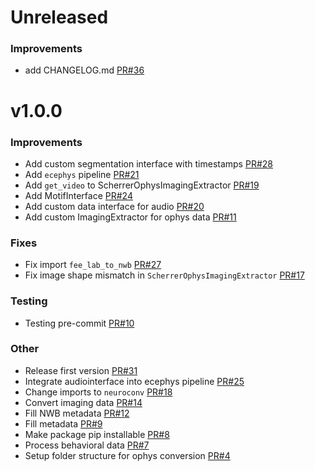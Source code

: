 
# Unreleased

### Improvements

* add CHANGELOG.md [PR#36](https://github.com/catalystneuro/fee-lab-to-nwb/pull/36)
# v1.0.0

### Improvements

* Add custom segmentation interface with timestamps [PR#28](https://github.com/catalystneuro/fee-lab-to-nwb/pull/28)
* Add `ecephys` pipeline [PR#21](https://github.com/catalystneuro/fee-lab-to-nwb/pull/21)
* Add `get_video` to ScherrerOphysImagingExtractor [PR#19](https://github.com/catalystneuro/fee-lab-to-nwb/pull/19)
* Add MotifInterface [PR#24](https://github.com/catalystneuro/fee-lab-to-nwb/pull/24)
* Add custom data interface for audio [PR#20](https://github.com/catalystneuro/fee-lab-to-nwb/pull/20)
* Add custom ImagingExtractor for ophys data [PR#11](https://github.com/catalystneuro/fee-lab-to-nwb/pull/11)
### Fixes

* Fix import `fee_lab_to_nwb` [PR#27](https://github.com/catalystneuro/fee-lab-to-nwb/pull/27)
* Fix image shape mismatch in `ScherrerOphysImagingExtractor` [PR#17](https://github.com/catalystneuro/fee-lab-to-nwb/pull/17)
### Testing

* Testing pre-commit [PR#10](https://github.com/catalystneuro/fee-lab-to-nwb/pull/10)
### Other

* Release first version [PR#31](https://github.com/catalystneuro/fee-lab-to-nwb/pull/31)
* Integrate audiointerface into ecephys pipeline [PR#25](https://github.com/catalystneuro/fee-lab-to-nwb/pull/25)
* Change imports to `neuroconv` [PR#18](https://github.com/catalystneuro/fee-lab-to-nwb/pull/18)
* Convert imaging data [PR#14](https://github.com/catalystneuro/fee-lab-to-nwb/pull/14)
* Fill NWB metadata [PR#12](https://github.com/catalystneuro/fee-lab-to-nwb/pull/12)
* Fill metadata [PR#9](https://github.com/catalystneuro/fee-lab-to-nwb/pull/9)
* Make package pip installable [PR#8](https://github.com/catalystneuro/fee-lab-to-nwb/pull/8)
* Process behavioral data  [PR#7](https://github.com/catalystneuro/fee-lab-to-nwb/pull/7)
* Setup folder structure for ophys conversion [PR#4](https://github.com/catalystneuro/fee-lab-to-nwb/pull/4)
